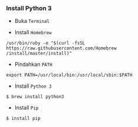 ### Install Python 3

* Buka `Terminal`

* Install `Homebrew`

```shell
/usr/bin/ruby -e "$(curl -fsSL https://raw.githubusercontent.com/Homebrew
/install/master/install)"
```

* Pindahkan `PATH` 

```shell
export PATH=/usr/local/bin:/usr/local/sbin:$PATH
```

* Install `Python 3`

```shell
$ brew install python3
```

* Install `Pip` 

```shell
$ install pip
```